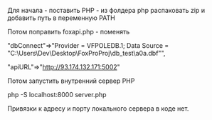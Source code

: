 Для начала - поставить PHP - из фолдера php распаковать zip и добавить путь в переменную PATH

Потом поправить foxapi.php - поменять

"dbConnect"=>"Provider = VFPOLEDB.1; Data Source = \"C:\\Users\\Dev\\Desktop\\FoxProProj\\db_test\\a0a.dbf\"",

"apiURL"=>"http://93.174.132.171:5002"

Потом запустить внутренний сервер PHP

php -S localhost:8000 server.php

Привязки к адресу и порту локального сервера в коде нет.

